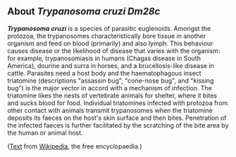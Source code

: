 About *Trypanosoma cruzi Dm28c* 
-------------------------------



***Trypanosoma cruzi*** is a species of parasitic euglenoids. Amongst
the protozoa, the trypanosomes characteristically bore tissue in another
organism and feed on blood (primarily) and also lymph. This behaviour
causes disease or the likelihood of disease that varies with the
organism: for example, trypanosomiasis in humans (Chagas disease in
South America), dourine and surra in horses, and a brucellosis-like
disease in cattle. Parasites need a host body and the haematophagous
insect triatomine (descriptions \"assassin bug\", \"cone-nose bug\", and
\"kissing bug\") is the major vector in accord with a mechanism of
infection. The triatomine likes the nests of vertebrate animals for
shelter, where it bites and sucks blood for food. Individual triatomines
infected with protozoa from other contact with animals transmit
trypanosomes when the triatomine deposits its faeces on the host\'s skin
surface and then bites. Penetration of the infected faeces is further
facilitated by the scratching of the bite area by the human or animal
host.

([Text](http://en.wikipedia.org/wiki/Trypanosoma_cruzi) from
[Wikipedia](http://en.wikipedia.org/), the free encyclopaedia.)
